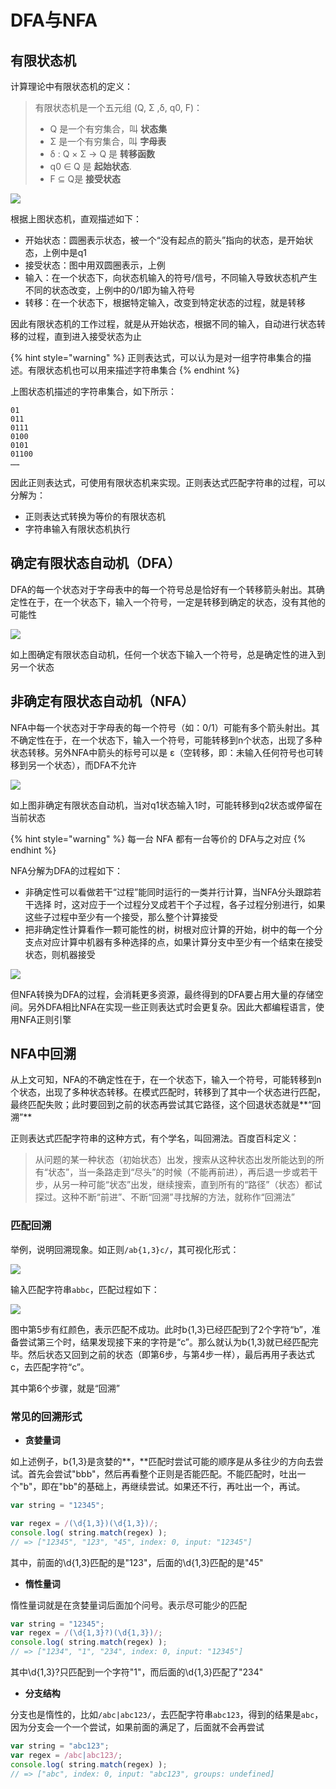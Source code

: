 # DFA与NFA

## 有限状态机

计算理论中有限状态机的定义：

> 有限状态机是一个五元组 \(Q, Σ ,δ, q0, F\)：
>
> * Q 是一个有穷集合，叫 **状态集**
> * Σ 是一个有穷集合，叫 **字母表**
> * δ : Q × Σ → Q 是 **转移函数**
> * q0 ∈ Q 是 **起始状态**.
> * F ⊆ Q是 **接受状态**

![](../.gitbook/assets/image%20%285%29.png)

根据上图状态机，直观描述如下：

* 开始状态：圆圈表示状态，被一个“没有起点的箭头”指向的状态，是开始状态，上例中是q1
* 接受状态：图中用双圆圈表示，上例
* 输入：在一个状态下，向状态机输入的符号/信号，不同输入导致状态机产生不同的状态改变，上例中的0/1即为输入符号
* 转移：在一个状态下，根据特定输入，改变到特定状态的过程，就是转移

因此有限状态机的工作过程，就是从开始状态，根据不同的输入，自动进行状态转移的过程，直到进入接受状态为止

{% hint style="warning" %}
正则表达式，可以认为是对一组字符串集合的描述。有限状态机也可以用来描述字符串集合
{% endhint %}

上图状态机描述的字符串集合，如下所示：

```text
01
011
0111
0100
0101
01100
……
```

因此正则表达式，可使用有限状态机来实现。正则表达式匹配字符串的过程，可以分解为：

* 正则表达式转换为等价的有限状态机
* 字符串输入有限状态机执行

## 确定有限状态自动机（DFA）

DFA的每一个状态对于字母表中的每一个符号总是恰好有一个转移箭头射出。其确定性在于，在一个状态下，输入一个符号，一定是转移到确定的状态，没有其他的可能性

![](../.gitbook/assets/image%20%2833%29.png)

如上图确定有限状态自动机，任何一个状态下输入一个符号，总是确定性的进入到另一个状态

## 非确定有限状态自动机（NFA）

NFA中每一个状态对于字母表的每一个符号（如：0/1）可能有多个箭头射出。其不确定性在于，在一个状态下，输入一个符号，可能转移到n个状态，出现了多种状态转移。另外NFA中箭头的标号可以是 ε（空转移，即：未输入任何符号也可转移到另一个状态），而DFA不允许

![](../.gitbook/assets/image%20%2824%29.png)

如上图非确定有限状态自动机，当对q1状态输入1时，可能转移到q2状态或停留在当前状态

{% hint style="warning" %}
每一台 NFA 都有一台等价的 DFA与之对应
{% endhint %}

NFA分解为DFA的过程如下：

* 非确定性可以看做若干“过程”能同时运行的一类并行计算，当NFA分头跟踪若干选择 时，这对应于一个过程分叉成若干个子过程，各子过程分别进行，如果这些子过程中至少有一个接受，那么整个计算接受
* 把非确定性计算看作一颗可能性的树，树根对应计算的开始，树中的每一个分支点对应计算中机器有多种选择的点，如果计算分支中至少有一个结束在接受状态，则机器接受

![](../.gitbook/assets/image%20%2840%29.png)

但NFA转换为DFA的过程，会消耗更多资源，最终得到的DFA要占用大量的存储空间。另外DFA相比NFA在实现一些正则表达式时会更复杂。因此大都编程语言，使用NFA正则引擎

## NFA中回溯

从上文可知，NFA的不确定性在于，在一个状态下，输入一个符号，可能转移到n个状态，出现了多种状态转移。在模式匹配时，转移到了其中一个状态进行匹配，最终匹配失败；此时要回到之前的状态再尝试其它路径，这个回退状态就是**“回溯”**

正则表达式匹配字符串的这种方式，有个学名，叫回溯法。百度百科定义：

> 从问题的某一种状态（初始状态）出发，搜索从这种状态出发所能达到的所有“状态”，当一条路走到“尽头”的时候（不能再前进），再后退一步或若干步，从另一种可能“状态”出发，继续搜索，直到所有的“路径”（状态）都试探过。这种不断“前进”、不断“回溯”寻找解的方法，就称作“回溯法”

### 匹配回溯

举例，说明回溯现象。如正则`/ab{1,3}c/`，其可视化形式：

![](../.gitbook/assets/image%20%287%29.png)

输入匹配字符串`abbc`，匹配过程如下：

![](../.gitbook/assets/image%20%2825%29.png)

图中第5步有红颜色，表示匹配不成功。此时b{1,3}已经匹配到了2个字符“b”，准备尝试第三个时，结果发现接下来的字符是“c”。那么就认为b{1,3}就已经匹配完毕。然后状态又回到之前的状态（即第6步，与第4步一样），最后再用子表达式c，去匹配字符“c”。

其中第6个步骤，就是“回溯”

### 常见的回溯形式

*  **贪婪量词**

如上述例子，b{1,3}是贪婪的**，**匹配时尝试可能的顺序是从多往少的方向去尝试。首先会尝试"bbb"，然后再看整个正则是否能匹配。不能匹配时，吐出一个"b"，即在"bb"的基础上，再继续尝试。如果还不行，再吐出一个，再试。

```javascript
var string = "12345";

var regex = /(\d{1,3})(\d{1,3})/;
console.log( string.match(regex) );
// => ["12345", "123", "45", index: 0, input: "12345"]
```

其中，前面的\d{1,3}匹配的是"123"，后面的\d{1,3}匹配的是"45"

*  **惰性量词**

惰性量词就是在贪婪量词后面加个问号。表示尽可能少的匹配

```javascript
var string = "12345";
var regex = /(\d{1,3}?)(\d{1,3})/;
console.log( string.match(regex) );
// => ["1234", "1", "234", index: 0, input: "12345"]
```

其中\d{1,3}?只匹配到一个字符"1"，而后面的\d{1,3}匹配了"234"

*  **分支结构**

分支也是惰性的，比如`/abc|abc123/`，去匹配字符串`abc123`，得到的结果是`abc`，因为分支会一个一个尝试，如果前面的满足了，后面就不会再尝试

```javascript
var string = "abc123";
var regex = /abc|abc123/;
console.log( string.match(regex) );
// => ["abc", index: 0, input: "abc123", groups: undefined]
```



